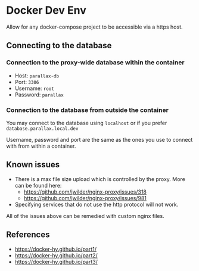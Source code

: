 Docker Dev Env
==

Allow for any docker-compose project to be accessible via a https host.

## Connecting to the database

### Connection to the proxy-wide database within the container

* Host: `parallax-db`
* Port: `3306`
* Username: `root`
* Password: `parallax`

### Connection to the database from outside the container

You may connect to the database using `localhost` or if you prefer `database.parallax.local.dev`

Username, password and port are the same as the ones you use to connect with from within a container.

## Known issues

* There is a max file size upload which is controlled by the proxy. More can be found here: 
    * https://github.com/jwilder/nginx-proxy/issues/318
    * https://github.com/jwilder/nginx-proxy/issues/981
* Specifying services that do not use the http protocol will not work.

All of the issues above can be remedied with custom nginx files.

## References

* https://docker-hy.github.io/part1/
* https://docker-hy.github.io/part2/
* https://docker-hy.github.io/part3/
